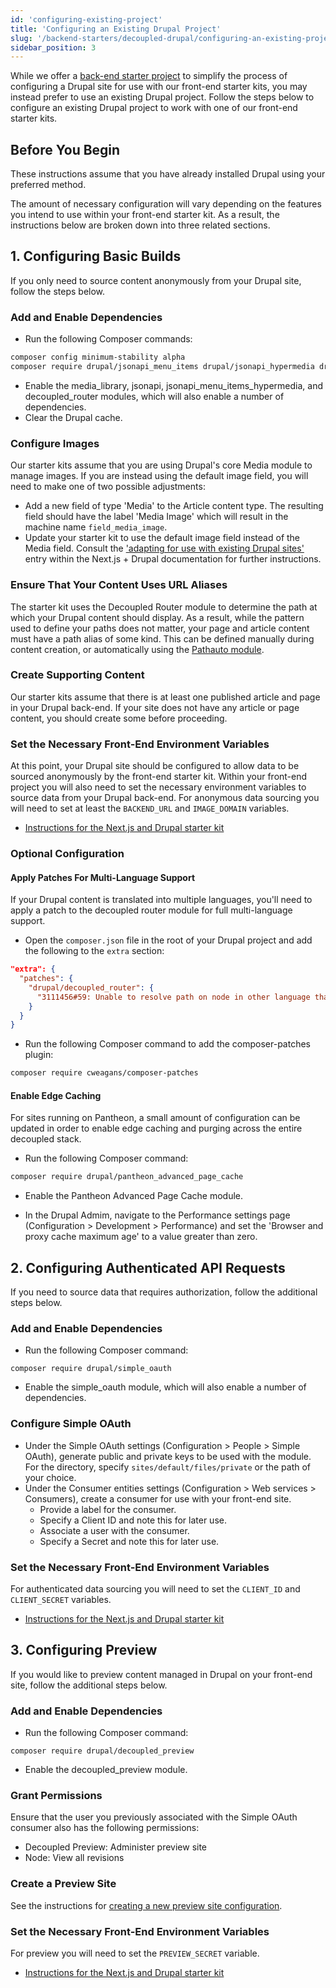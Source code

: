 ```yaml
---
id: 'configuring-existing-project'
title: 'Configuring an Existing Drupal Project'
slug: '/backend-starters/decoupled-drupal/configuring-an-existing-project'
sidebar_position: 3
---
```


While we offer a
[back-end starter project](backend-starters/decoupled-drupal/creating-a-new-project)
to simplify the process of configuring a Drupal site for use with our front-end
starter kits, you may instead prefer to use an existing Drupal project. Follow
the steps below to configure an existing Drupal project to work with one of our
front-end starter kits.

## Before You Begin

These instructions assume that you have already installed Drupal using your
preferred method.

The amount of necessary configuration will vary depending on the features you
intend to use within your front-end starter kit. As a result, the instructions
below are broken down into three related sections.

## 1. Configuring Basic Builds

If you only need to source content anonymously from your Drupal site, follow the
steps below.

### Add and Enable Dependencies

- Run the following Composer commands:

```bash
composer config minimum-stability alpha
composer require drupal/jsonapi_menu_items drupal/jsonapi_hypermedia drupal/decoupled_router
```

- Enable the media_library, jsonapi, jsonapi_menu_items_hypermedia, and
  decoupled_router modules, which will also enable a number of dependencies.
- Clear the Drupal cache.

### Configure Images

Our starter kits assume that you are using Drupal's core Media module to manage
images. If you are instead using the default image field, you will need to make
one of two possible adjustments:

- Add a new field of type 'Media' to the Article content type. The resulting
  field should have the label 'Media Image' which will result in the machine
  name `field_media_image`.
- Update your starter kit to use the default image field instead of the Media
  field. Consult the
  ['adapting for use with existing Drupal sites'](../../frontend-starters/nextjs/nextjs-drupal/troubleshooting#adapting-for-use-with-existing-drupal-sites)
  entry within the Next.js + Drupal documentation for further instructions.

### Ensure That Your Content Uses URL Aliases

The starter kit uses the Decoupled Router module to determine the path at which
your Drupal content should display. As a result, while the pattern used to
define your paths does not matter, your page and article content must have a
path alias of some kind. This can be defined manually during content creation,
or automatically using the
[Pathauto module](https://www.drupal.org/project/pathauto).

### Create Supporting Content

Our starter kits assume that there is at least one published article and page in
your Drupal back-end. If your site does not have any article or page content,
you should create some before proceeding.

### Set the Necessary Front-End Environment Variables

At this point, your Drupal site should be configured to allow data to be sourced
anonymously by the front-end starter kit. Within your front-end project you will
also need to set the necessary environment variables to source data from your
Drupal back-end. For anonymous data sourcing you will need to set at least the
`BACKEND_URL` and `IMAGE_DOMAIN` variables.

- [Instructions for the Next.js and Drupal starter kit](../../frontend-starters/nextjs/nextjs-drupal/setting-environment-variables)

### Optional Configuration

#### Apply Patches For Multi-Language Support

If your Drupal content is translated into multiple languages, you'll need to
apply a patch to the decoupled router module for full multi-language support.

- Open the `composer.json` file in the root of your Drupal project and add the
  following to the `extra` section:

```json
"extra": {
  "patches": {
    "drupal/decoupled_router": {
      "3111456#59: Unable to resolve path on node in other language than default": "https://www.drupal.org/files/issues/2022-12-01/decouple_router-3111456-resolve-language-issue-58--get-translation.patch"
    }
  }
}
```

- Run the following Composer command to add the composer-patches plugin:

```bash
composer require cweagans/composer-patches
```

#### Enable Edge Caching

For sites running on Pantheon, a small amount of configuration can be updated in
order to enable edge caching and purging across the entire decoupled stack.

- Run the following Composer command:

```bash
composer require drupal/pantheon_advanced_page_cache
```

- Enable the Pantheon Advanced Page Cache module.

- In the Drupal Admim, navigate to the Performance settings page
  (Configuration > Development > Performance) and set the 'Browser and proxy
  cache maximum age' to a value greater than zero.

## 2. Configuring Authenticated API Requests

If you need to source data that requires authorization, follow the additional
steps below.

### Add and Enable Dependencies

- Run the following Composer command:

```
composer require drupal/simple_oauth
```

- Enable the simple_oauth module, which will also enable a number of
  dependencies.

### Configure Simple OAuth

- Under the Simple OAuth settings (Configuration > People > Simple OAuth),
  generate public and private keys to be used with the module. For the
  directory, specify `sites/default/files/private` or the path of your choice.
- Under the Consumer entities settings (Configuration > Web services >
  Consumers), create a consumer for use with your front-end site.
  - Provide a label for the consumer.
  - Specify a Client ID and note this for later use.
  - Associate a user with the consumer.
  - Specify a Secret and note this for later use.

### Set the Necessary Front-End Environment Variables

For authenticated data sourcing you will need to set the `CLIENT_ID` and
`CLIENT_SECRET` variables.

- [Instructions for the Next.js and Drupal starter kit](../../frontend-starters/nextjs/nextjs-drupal/setting-environment-variables)

## 3. Configuring Preview

If you would like to preview content managed in Drupal on your front-end site,
follow the additional steps below.

### Add and Enable Dependencies

- Run the following Composer command:

```
composer require drupal/decoupled_preview
```

- Enable the decoupled_preview module.

### Grant Permissions

Ensure that the user you previously associated with the Simple OAuth consumer
also has the following permissions:

- Decoupled Preview: Administer preview site
- Node: View all revisions

### Create a Preview Site

See the instructions for
[creating a new preview site configuration](../../backend-starters/decoupled-drupal/configuring-preview-site#creating-a-new-preview-site-configuration).

### Set the Necessary Front-End Environment Variables

For preview you will need to set the `PREVIEW_SECRET` variable.

- [Instructions for the Next.js and Drupal starter kit](../../frontend-starters/nextjs/nextjs-drupal/setting-environment-variables)
